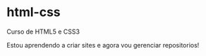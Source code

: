 # html-css
 Curso de HTML5 e CSS3 

 Estou aprendendo a criar sites  e agora vou gerenciar repositorios!
